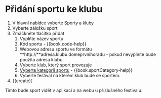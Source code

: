 # Přidání sportu ke klubu

1. V hlavní nabídce vyberte Sporty a kluby
2. Vyberte záložku sport
3. Zmáčkněte tlačítko přidat
   1. Vyplňte název sportu
   2. Kód sportu - {{book.code-help}}
   3. Webovou adresu sportu ve formátu **http://**adresa.klubu.domeprvnihoradu - pokud nevyplníte bude použita adresa klubu
   4. Vyberte klub, který sport provozuje
   5. [Vyberte kategorii sportu](/pridani-kategorie-sportu.md "Přejít na přidání nové kategorie") - {{book.sportCategory-help}}
   6. Vyberte festival na kterém klub bude se sportem.
4. {{create}}

Tímto bude sport vidět v aplikaci a na webu u příslušného festivalu.

